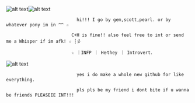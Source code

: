 ![alt text](https://64.media.tumblr.com/bea8b2766aa8c50357a58b7597402585/e36fc3c797d1156a-26/s400x600/dbf369d36cefc42c8405876da7cc363e46ae40d9.pnj)![alt text](https://64.media.tumblr.com/bea8b2766aa8c50357a58b7597402585/e36fc3c797d1156a-26/s400x600/dbf369d36cefc42c8405876da7cc363e46ae40d9.pnj)




                               hi!!! I go by gem,scott,pearl. or by whatever pony im in ^^ ☆

                             C+H is fine!! also feel free to int or send me a Whisper if im afk! ☆ ┆彡

                             ☆ ｜INFP ｜ He⁄they ｜ Introvert․
 ![alt text](https://cdn.discordapp.com/emojis/1113872942758105168.webp?size=40&quality=lossless)

                             
                               yes i do make a whole new github for like everything.

                               pls pls be my friend i dont bite if u wanna be friends PLEASEEE INT!!!
